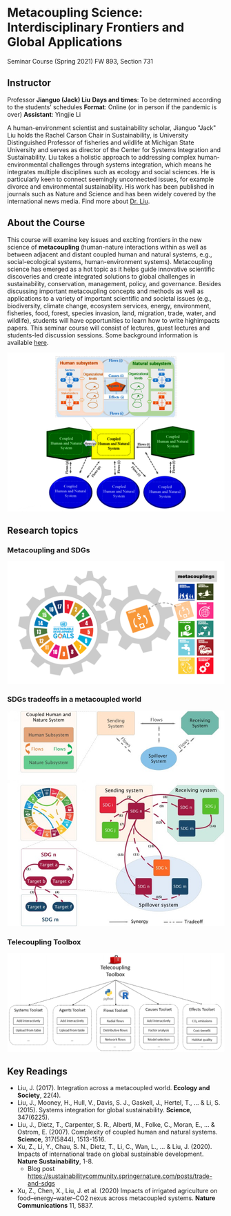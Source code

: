# Metacoupling Science: Interdisciplinary Frontiers and Global Applications
Seminar Course (Spring 2021) 
FW 893, Section 731

## Instructor
Professor **Jianguo (Jack) Liu**
**Days and times**: To be determined according to the students’ schedules
**Format**: Online (or in person if the pandemic is over)
**Assistant**: Yingjie Li

A human-environment scientist and sustainability scholar, Jianguo "Jack" Liu holds the Rachel Carson Chair in Sustainability, is University Distinguished Professor of fisheries and wildlife at Michigan State University and serves as director of the Center for Systems Integration and Sustainability. Liu takes a holistic approach to addressing complex human-environmental challenges through systems integration, which means he integrates multiple disciplines such as ecology and social sciences. He is particularly keen to connect seemingly unconnected issues, for example divorce and environmental sustainability. His work has been published in journals such as Nature and Science and has been widely covered by the international news media. Find more about [Dr. Liu](http://www.csis.msu.edu/people/jianguo-jack-liu).

## About the Course
This course will examine key issues and exciting frontiers in the new science of **metacoupling** (human-nature interactions within as well as between adjacent and distant coupled human and natural systems, e.g., social-ecological systems, human-environment systems). Metacoupling science has emerged as a hot topic as it helps guide innovative scientific discoveries and create integrated solutions to global challenges in sustainability, conservation, management, policy, and governance. Besides discussing important metacoupling concepts and methods as well as applications to a variety of important scientific and societal issues (e.g., biodiversity, climate change, ecosystem services, energy, environment, fisheries, food, forest, species invasion, land, migration, trade, water, and wildlife), students will have opportunities to learn how to write highimpacts papers. This seminar course will consist of lectures, guest lectures and students-led discussion sessions. Some background information is available [here](https://www.canr.msu.edu/telecoupling/).

![liu_2017_metacoupling_framework](/images/liu_2017_metacoupling_framework.png)

## Research topics
### Metacoupling and SDGs
![metacoupling_sdg_wheel](/images/metacoupling_sdg_wheel.png)

### SDGs tradeoffs in a metacoupled world 
<p align="center">
  <img src="/images/zhao_2020_sdg_tradeoffs.jpg" />
</p>

### Telecoupling Toolbox
![Tonini_2017_Telecoupling_Toolbox](/images/Tonini_2017_Telecoupling_Toolbox.png)

## Key Readings
- Liu, J. (2017). Integration across a metacoupled world. **Ecology and Society**, 22(4).
- Liu, J., Mooney, H., Hull, V., Davis, S. J., Gaskell, J., Hertel, T., ... & Li, S. (2015). Systems integration for global sustainability. **Science**, 347(6225).
- Liu, J., Dietz, T., Carpenter, S. R., Alberti, M., Folke, C., Moran, E., ... & Ostrom, E. (2007). Complexity of coupled human and natural systems. **Science**, 317(5844), 1513-1516.
- Xu, Z., Li, Y., Chau, S. N., Dietz, T., Li, C., Wan, L., ... & Liu, J. (2020). Impacts of international trade on global sustainable development. **Nature Sustainability**, 1-8.
  + Blog post https://sustainabilitycommunity.springernature.com/posts/trade-and-sdgs
- Xu, Z., Chen, X., Liu, J. et al. (2020) Impacts of irrigated agriculture on food–energy–water–CO2 nexus across metacoupled systems. **Nature Communications** 11, 5837.

